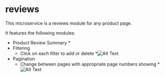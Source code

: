 # reviews

This microservice is a reviews module for any product page.

It features the following modules:

* Product Review Summary
  *
* Filtering
  * Click on each filter to add or delete 
  *![Alt Text](https://media.giphy.com/media/VCb5QElafKGeHYjvtp/giphy.gif)
* Pagination
  * Change between pages with appropriate page numbers showing
  *![Alt Text](https://media.giphy.com/media/jhwrPt9Tp5WtNHvthQ/giphy.gif)
